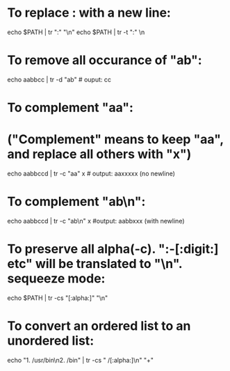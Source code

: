 # To replace : with a new line:
echo $PATH | tr ":" "\n"
echo $PATH | tr -t ":" \n 

# To remove all occurance of "ab":
echo aabbcc | tr -d "ab"         # ouput: cc

# To complement "aa":
# ("Complement" means to keep "aa", and replace all others with "x")
echo aabbccd | tr -c "aa" x       # output: aaxxxxx (no newline)

# To complement "ab\n":
echo aabbccd | tr -c "ab\n" x    #output: aabbxxx (with newline)

# To preserve all alpha(-c). ":-[:digit:] etc" will be translated to "\n". sequeeze mode:
echo $PATH | tr -cs "[:alpha:]" "\n" 

# To convert an ordered list to an unordered list:
echo "1. /usr/bin\n2. /bin" | tr -cs " /[:alpha:]\n" "+"
